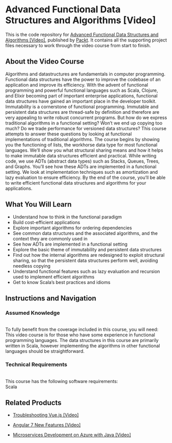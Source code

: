 # Advanced Functional Data Structures and Algorithms [Video]
This is the code repository for [Advanced Functional Data Structures and Algorithms [Video]](https://www.packtpub.com/application-development/advanced-functional-data-structures-and-algorithms-video?utm_source=github&utm_medium=repository&utm_campaign=9781788390477), published by [Packt](https://www.packtpub.com/?utm_source=github). It contains all the supporting project files necessary to work through the video course from start to finish.
## About the Video Course
Algorithms and datastructures are fundamentals in computer programming. Functional data structures have the power to improve the codebase of an application and improve its efficiency. With the advent of functional programming and powerful functional languages such as Scala, Clojure, and Elixir becoming part of important enterprise applications, functional data structures have gained an important place in the developer toolkit.
Immutability is a cornerstone of functional programming. Immutable and persistent data structures are thread-safe by definition and therefore are very appealing to write robust concurrent programs. But how do we express traditional algorithms in a functional setting? Won’t we end up copying too much? Do we trade performance for versioned data structures? This course attempts to answer these questions by looking at functional implementations of traditional algorithms.
The course begins by showing you the functioning of lists, the workhorse data type for most functional languages. We’ll show you what structural sharing means and how it helps to make immutable data structures efficient and practical.
While writing code, we use ADTs (abstract data types) such as Stacks, Queues, Trees, and Graphs. You’ll see how these ADTs are implemented in a functional setting. We look at implementation techniques such as amortization and lazy evaluation to ensure efficiency. By the end of the course, you’ll be able to write efficient functional data structures and algorithms for your applications.

<H2>What You Will Learn</H2>
<DIV class=book-info-will-learn-text>
<UL>
<LI> Understand how to think in the functional paradigm
<LI> Build cost-efficient applications
<LI> Explore important algorithms for ordering dependencies
<LI> See common data structures and the associated algorithms, and the context they are commonly used in
<LI> See how ADTs are implemented in a functional setting
<LI> Explore the basic theme of immutability and persistent data structures
<LI> Find out how the internal algorithms are redesigned to exploit structural sharing, so that the persistent data structures perform well, avoiding needless copying
<LI> Understand functional features such as lazy evaluation and recursion used to implement efficient algorithms
<LI> Get to know Scala’s best practices and idioms   </LI></UL></DIV>

## Instructions and Navigation
### Assumed Knowledge
<br>To fully benefit from the coverage included in this course, you will need:<br/>
This video course is for those who have some experience in functional programming languages. The data structures in this course are primarily written in Scala, however implementing the algorithms in other functional languages should be straightforward.

### Technical Requirements
<br>This course has the following software requirements:<br/>
Scala

## Related Products
* [Troubleshooting Vue.js [Video]](https://www.packtpub.com/application-development/troubleshooting-vuejs-video?utm_source=github&utm_medium=repository&utm_campaign=9781788993531)

* [Angular 7 New Features [Video]](https://www.packtpub.com/web-development/angular-7-new-features-video?utm_source=github&utm_medium=repository&utm_campaign=9781789619683)

* [Microservices Development on Azure with Java [Video]](https://www.packtpub.com/virtualization-and-cloud/microservices-development-azure-java-video?utm_source=github&utm_medium=repository&utm_campaign=9781789808858)
